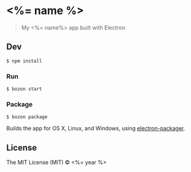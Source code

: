 # <%= name %>

> My <%= name%> app built with Electron


## Dev

```
$ npm install
```

### Run

```
$ bozon start
```

### Package

```
$ bozon package
```

Builds the app for OS X, Linux, and Windows, using [electron-packager](https://github.com/electron-userland/electron-packager).


## License

The MIT License (MIT) © <%= year %>
